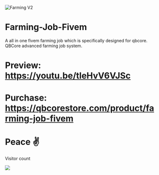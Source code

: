 ![Farming V2](https://github.com/user-attachments/assets/59410117-33a9-4226-8f48-bd22a7e04699)

# Farming-Job-Fivem
A all in one fivem farming job which is specifically designed for qbcore. QBCore advanced farming job system. 

# Preview: https://youtu.be/tleHvV6VJSc
# Purchase: https://qbcorestore.com/product/farming-job-fivem


# Peace ✌ 
<p>Visitor count</p>
  <img src="https://profile-counter.glitch.me/farming-job-fivem-replace/count.svg" />
